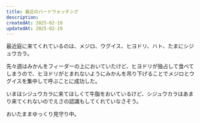 ```yaml
---
title: 最近のバードウォッチング
description:
createdAt: 2025-02-19
updatedAt: 2025-02-19
---
```


最近庭に来てくれているのは、メジロ、ウグイス、ヒヨドリ、ハト、たまにシジュウカラ。

先々週はみかんをフィーダーの上においていたけど、ヒヨドリが独占して食べてしまうので、ヒヨドリがとまれないようにみかんを吊り下げることでメジロとウグイスを集中して呼ぶことに成功した。

いまはシジュウカラに来てほしくて牛脂をおいているけど、シジュウカラはあまり来てくれないのでえさの認識もしてくれていなさそう。

おいたままゆっくり見守り中。
